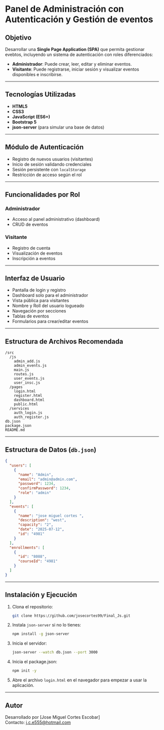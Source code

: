 # Panel de Administración con Autenticación y Gestión de eventos

## Objetivo

Desarrollar una **Single Page Application (SPA)** que permita gestionar evebtos, incluyendo un sistema de autenticación con roles diferenciados:

- **Administrador**: Puede crear, leer, editar y eliminar eventos.
- **Visitante**: Puede registrarse, iniciar sesión y visualizar eventos disponibles e inscribirse.

---

## Tecnologías Utilizadas

- **HTML5**
- **CSS3**
- **JavaScript (ES6+)**
- **Bootstrap 5**
- **json-server** (para simular una base de datos)

---

## Módulo de Autenticación

- Registro de nuevos usuarios (visitantes)
- Inicio de sesión validando credenciales
- Sesión persistente con `localStorage`
- Restricción de acceso según el rol

---

## Funcionalidades por Rol

### Administrador
- Acceso al panel administrativo (dashboard)
- CRUD de eventos

### Visitante
- Registro de cuenta
- Visualización de eventos
- Inscripción a eventos

---

## Interfaz de Usuario

- Pantalla de login y registro
- Dashboard solo para el administrador
- Vista pública para visitantes
- Nombre y Roll del usuario logueado
- Navegación por secciones
- Tablas de eventos
- Formularios para crear/editar eventos

---

## Estructura de Archivos Recomendada

```
/src
  /js
    admin_add.js
    admin_events.js
    main.js
    routes.js
    user_events.js
    user_insc.js
  /pages
    login.html
    register.html
    dashboard.html
    public.html
  /services
    auth_login.js
    auth_register.js
db.json
package.json
README.md
```

---

## Estructura de Datos (`db.json`)

```json
{
  "users": [
    {
      "name": "Admin",
      "email": "admin@admin.com",
      "password": 1234,
      "confirmPassword": 1234,
      "role": "admin"
    }
  ],
  "events": [
    {
      "name": "jose miguel cortes ",
      "description": "west",
      "capacity": "2",
      "date": "2025-07-12",
      "id": "4981"
    }
  ],
  "enrollments": [
    {
      "id": "8088",
      "courseId": "4981"
    }
  ]
}
```

---

## Instalación y Ejecución

1. Clona el repositorio:
   ```bash
   git clone https://github.com/josecortes99/Final_Js.git
   ```

2. Instala `json-server` si no lo tienes:
   ```bash
   npm install -g json-server
   ```

3. Inicia el servidor:
   ```bash
   json-server --watch db.json --port 3000
   ```

4. Inicia el package.json:
   ```bash
   npm init -y
   ```

4. Abre el archivo `login.html` en el navegador para empezar a usar la aplicación.

---

## Autor

Desarrollado por [Jose Miguel Cortes Escobar]  
Contacto: j.c.e555@hotmail.com